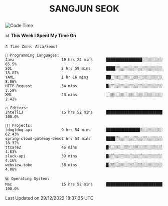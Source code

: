 <h1>
 <p align="center">
   SANGJUN SEOK
 </p>
</h1>

<!--START_SECTION:waka-->
![Code Time](http://img.shields.io/badge/Code%20Time-2%2C132%20hrs%2017%20mins-blue)

📊 **This Week I Spent My Time On** 

```text
⌚︎ Time Zone: Asia/Seoul

💬 Programming Languages: 
Java                     10 hrs 24 mins      ████████████████░░░░░░░░░   65.5% 
SQL                      2 hrs 59 mins       ████░░░░░░░░░░░░░░░░░░░░░   18.87% 
YAML                     1 hr 16 mins        ██░░░░░░░░░░░░░░░░░░░░░░░   8.06% 
HTTP Request             34 mins             █░░░░░░░░░░░░░░░░░░░░░░░░   3.59% 
XML                      23 mins             ░░░░░░░░░░░░░░░░░░░░░░░░░   2.42%

🔥 Editors: 
IntelliJ                 15 hrs 52 mins      █████████████████████████   100.0%

🐱‍💻 Projects: 
tdogtdog-api             9 hrs 54 mins       ███████████████░░░░░░░░░░   62.43% 
spring-cloud-gateway-demo2 hrs 54 mins       ████░░░░░░░░░░░░░░░░░░░░░   18.32% 
ttcare2                  46 mins             █░░░░░░░░░░░░░░░░░░░░░░░░   4.83% 
slack-api                39 mins             █░░░░░░░░░░░░░░░░░░░░░░░░   4.16% 
webview-tobe             38 mins             █░░░░░░░░░░░░░░░░░░░░░░░░   4.08%

💻 Operating System: 
Mac                      15 hrs 52 mins      █████████████████████████   100.0%

```


 Last Updated on 29/12/2022 18:37:35 UTC
<!--END_SECTION:waka-->
